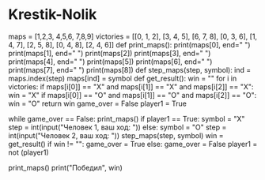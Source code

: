 # Krestik-Nolik
maps = [1,2,3,
        4,5,6,
        7,8,9]
victories = [[0, 1, 2],
             [3, 4, 5],
             [6, 7, 8],
             [0, 3, 6],
             [1, 4, 7],
             [2, 5, 8],
             [0, 4, 8],
             [2, 4, 6]]
def print_maps():
    print(maps[0], end=" ")
    print(maps[1], end=" ")
    print(maps[2])
    print(maps[3], end=" ")
    print(maps[4], end=" ")
    print(maps[5])
    print(maps[6], end=" ")
    print(maps[7], end=" ")
    print(maps[8])
def step_maps(step, symbol):
        ind = maps.index(step)
        maps[ind] = symbol
def get_result():
    win = ""
    for i in victories:
        if maps[i[0]] == "X" and maps[i[1]] == "X" and maps[i[2]] == "X":
            win = "X"
        if maps[i[0]] == "O" and maps[i[1]] == "O" and maps[i[2]] == "O":
            win = "O"
    return win
game_over = False
player1 = True

while game_over == False:
    print_maps()
    if player1 == True:
        symbol = "X"
        step = int(input("Человек 1, ваш ход: "))
    else:
        symbol = "O"
        step = int(input("Человек 2, ваш ход: "))
    step_maps(step, symbol)
    win = get_result()
    if win != "":
        game_over = True
    else:
        game_over = False
    player1 = not (player1)

print_maps()
print("Победил", win) 
